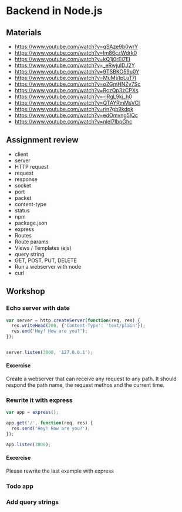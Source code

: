 # Backend in Node.js

## Materials
 - https://www.youtube.com/watch?v=qSAze9b0wrY
 - https://www.youtube.com/watch?v=lm86czWdrk0
 - https://www.youtube.com/watch?v=kQ1j0rEI7EI
 - https://www.youtube.com/watch?v=_eRwjuIDJ2Y
 - https://www.youtube.com/watch?v=9TSBKO59u0Y
 - https://www.youtube.com/watch?v=MuMs1pLuT7I
 - https://www.youtube.com/watch?v=oZGmHNZv7Sc
 - https://www.youtube.com/watch?v=RczQp3zCPXs
 - https://www.youtube.com/watch?v=-lRgL9kj_h0
 - https://www.youtube.com/watch?v=QTAYRmMsVCI
 - https://www.youtube.com/watch?v=rin7gb9kdpk
 - https://www.youtube.com/watch?v=edOmvng5IQc
 - https://www.youtube.com/watch?v=nleI7IbpGhc

## Assignment review
 - client
 - server
 - HTTP request
 - request
 - response
 - socket
 - port
 - packet
 - content-type
 - status
 - npm
 - package.json
 - express
 - Routes
 - Route params
 - Views / Templates (ejs)
 - query string
 - GET, POST, PUT, DELETE
 - Run a webserver with node
 - curl

## Workshop

### Echo server with date
```javascript
var server = http.createServer(function(req, res) {
  res.writeHead(200, {'Content-Type': 'text/plain'});
  res.end('Hey! How are you?');
});


server.listen(3000, '127.0.0.1');
```

#### Excercise
Create a webserver that can receive any request to any path.
It should respond the path name, the request methos and the current time.

### Rewrite it with express
```javascript
var app = express();

app.get('/', function(req, res) {
  res.send('Hey! How are you?');
});

app.listen(3000);
```

#### Excercise
Please rewrite the last example with express

### Todo app



### Add query strings
